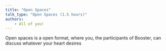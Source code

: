 ```yaml
---
title: "Open Spaces"
talk_type: "Open Spaces (1.5 hours)"
authors:
    - All of you!
---
```

Open spaces is a open format, where you, the participants of Booster, can discuss whatever your heart desires